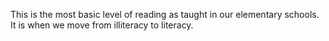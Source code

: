 This is the most basic level of reading as taught in our elementary schools. It is when we move from illiteracy to literacy.

